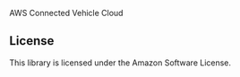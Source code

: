 AWS Connected Vehicle Cloud

## License

This library is licensed under the Amazon Software License.
